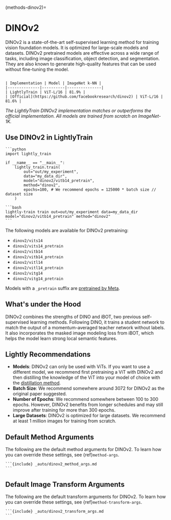 (methods-dinov2)=

# DINOv2

DINOv2 is a state-of-the-art self-supervised learning method for training vision
foundation models. It is optimized for large-scale models and datasets.
DINOv2 pretrained models are effective across a wide range of tasks, including
image classification, object detection, and segmentation. They are also known to
generate high-quality features that can be used without fine-tuning the model.

```{table}

| Implementation | Model | ImageNet k-NN |
|--------------|----------|---------------|
| LightlyTrain | ViT-L/16 | 81.9% |
| [Official](https://github.com/facebookresearch/dinov2) | ViT-L/16 | 81.6% |

```

*The LightlyTrain DINOv2 implementation matches or outperforms the official
implementation. All models are trained from scratch on ImageNet-1K.*

## Use DINOv2 in LightlyTrain

````{tab} Python
```python
import lightly_train

if __name__ == "__main__":
    lightly_train.train(
        out="out/my_experiment", 
        data="my_data_dir",
        model="dinov2/vitb14_pretrain",
        method="dinov2",
        epochs=100, # We recommend epochs = 125000 * batch size // dataset size
    )
````

````{tab} Command Line
```bash
lightly-train train out=out/my_experiment data=my_data_dir model="dinov2/vitb14_pretrain" method="dinov2"
```
````

The following models are available for DINOv2 pretraining:

- `dinov2/vits14`
- `dinov2/vits14_pretrain`
- `dinov2/vitb14`
- `dinov2/vitb14_pretrain`
- `dinov2/vitl14`
- `dinov2/vitl14_pretrain`
- `dinov2/vitg14`
- `dinov2/vitg14_pretrain`

Models with a `_pretrain` suffix are [pretrained by Meta](https://github.com/facebookresearch/dinov2?tab=readme-ov-file#pretrained-models).

## What's under the Hood

DINOv2 combines the strengths of DINO and iBOT, two previous self-supervised learning
methods. Following DINO, it trains a student network to match the output of a
momentum-averaged teacher network without labels. It also incorporates the masked
image modeling loss from iBOT, which helps the model learn strong local semantic
features.

## Lightly Recommendations

- **Models**: DINOv2 can only be used with ViTs. If you want to use a different model,
  we recommend first pretraining a ViT with DINOv2 and then distilling the knowledge
  of the ViT into your model of choice with the [distillation method](methods-distillation).
- **Batch Size**: We recommend somewhere around 3072 for DINOv2 as the original paper
  suggested.
- **Number of Epochs**: We recommend somewhere between 100 to 300 epochs. However,
  DINOv2 benefits from longer schedules and may still improve after training for more
  than 300 epochs.
- **Large Datasets**: DINOv2 is optimized for large datasets. We recommend at least
  1 million images for training from scratch.

## Default Method Arguments

The following are the default method arguments for DINOv2. To learn how you can
override these settings, see {ref}`method-args`.

````{dropdown} Default Method Arguments
```{include} _auto/dinov2_method_args.md
```
````

## Default Image Transform Arguments

The following are the default transform arguments for DINOv2. To learn how you can
override these settings, see {ref}`method-transform-args`.

````{dropdown} Default Image Transforms
```{include} _auto/dinov2_transform_args.md
```
````
